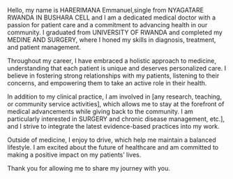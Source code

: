 Hello, my name is HARERIMANA Emmanuel,single from NYAGATARE RWANDA IN BUSHARA CELL and I am a dedicated medical doctor with a passion for patient care and a commitment to advancing health in our community. I graduated from UNIVERSITY OF RWANDA and completed my MEDINE AND SURGERY, where I honed my skills in diagnosis, treatment, and patient management.

Throughout my career, I have embraced a holistic approach to medicine, understanding that each patient is unique and deserves personalized care. I believe in fostering strong relationships with my patients, listening to their concerns, and empowering them to take an active role in their health.

In addition to my clinical practice, I am involved in [any research, teaching, or community service activities], which allows me to stay at the forefront of medical advancements while giving back to the community. I am particularly interested in SURGERY and chronic disease management, etc.], and I strive to integrate the latest evidence-based practices into my work.

Outside of medicine, I enjoy to drive, which help me maintain a balanced lifestyle. I am excited about the future of healthcare and am committed to making a positive impact on my patients’ lives.

Thank you for allowing me to share my journey with you.
